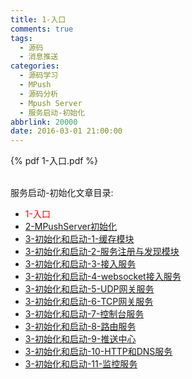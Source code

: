 ```yaml
---
title: 1-入口
comments: true
tags:
  - 源码
  - 消息推送
categories:
  - 源码学习
  - MPush
  - 源码分析
  - Mpush Server
  - 服务启动-初始化
abbrlink: 20000
date: 2016-03-01 21:00:00
---
```



{% pdf 1-入口.pdf %}

<br>
服务启动-初始化文章目录:

* <font color="red">1-入口</font>
* [2-MPushServer初始化](../2-MPushServer初始化)
* [3-初始化和启动-1-缓存模块](../3-初始化和启动-1-缓存模块)
* [3-初始化和启动-2-服务注册与发现模块](../3-初始化和启动-2-服务注册与发现模块)
* [3-初始化和启动-3-接入服务](../3-初始化和启动-3-接入服务)
* [3-初始化和启动-4-websocket接入服务](../3-初始化和启动-4-websocket接入服务)
* [3-初始化和启动-5-UDP网关服务](../3-初始化和启动-5-UDP网关服务)
* [3-初始化和启动-6-TCP网关服务](../3-初始化和启动-6-TCP网关服务)
* [3-初始化和启动-7-控制台服务](../3-初始化和启动-7-控制台服务)
* [3-初始化和启动-8-路由服务](../3-初始化和启动-8-路由服务)
* [3-初始化和启动-9-推送中心](../3-初始化和启动-9-推送中心)
* [3-初始化和启动-10-HTTP和DNS服务](../3-初始化和启动-10-HTTP和DNS服务)
* [3-初始化和启动-11-监控服务](../3-初始化和启动-11-监控服务)

